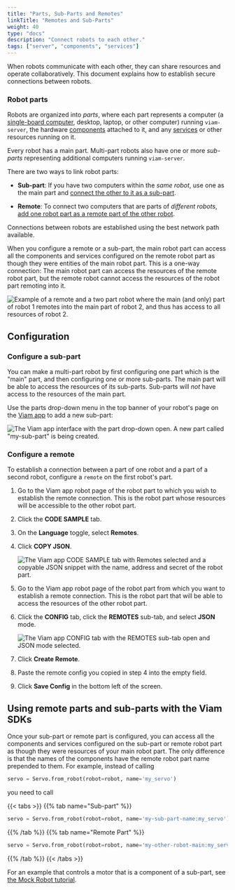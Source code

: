 ```yaml
---
title: "Parts, Sub-Parts and Remotes"
linkTitle: "Remotes and Sub-Parts"
weight: 40
type: "docs"
description: "Connect robots to each other."
tags: ["server", "components", "services"]
---
```


When robots communicate with each other, they can share resources and operate collaboratively.
This document explains how to establish secure connections between robots.

### Robot parts

Robots are organized into *parts*, where each part represents a computer (a [single-board computer](/installation/prepare/), desktop, laptop, or other computer) running `viam-server`, the hardware [components](/components/) attached to it, and any [services](/services/) or other resources running on it.

Every robot has a main part.
Multi-part robots also have one or more *sub-parts* representing additional computers running `viam-server`.

There are two ways to link robot parts:

- **Sub-part**: If you have two computers within the *same robot*, use one as the main part and [connect the other to it as a sub-part](#configure-a-sub-part).

- **Remote**: To connect two computers that are parts of *different robots*, [add one robot part as a remote part of the other robot](#configure-a-remote).

Connections between robots are established using the best network path available.

When you configure a remote or a sub-part, the main robot part can access all the components and services configured on the remote robot part as though they were entities of the main robot part.
This is a one-way connection: The main robot part can access the resources of the remote robot part, but the remote robot cannot access the resources of the robot part remoting into it.

![Example of a remote and a two part robot where the main (and only) part of robot 1 remotes into the main part of robot 2, and thus has access to all resources of robot 2.](../img/parts-and-remotes/remotes-diagram.png)

## Configuration

### Configure a sub-part

You can make a multi-part robot by first configuring one part which is the "main" part, and then configuring one or more sub-parts.
The main part will be able to access the resources of its sub-parts.
Sub-parts will *not* have access to the resources of the main part.

Use the parts drop-down menu in the top banner of your robot's page on the [Viam app](https://app.viam.com) to add a new sub-part:

![The Viam app interface with the part drop-down open. A new part called "my-sub-part" is being created.](../img/parts-and-remotes/sub-part-config.png)

### Configure a remote

To establish a connection between a part of one robot and a part of a second robot, configure a `remote` on the first robot's part.

1. Go to the Viam app robot page of the robot part to which you wish to establish the remote connection.
   This is the robot part whose resources will be accessible to the other robot part.
2. Click the **CODE SAMPLE** tab.
3. On the **Language** toggle, select **Remotes**.
4. Click **COPY JSON**.

   ![The Viam app CODE SAMPLE tab with Remotes selected and a copyable JSON snippet with the name, address and secret of the robot part.](../img/parts-and-remotes/remote-address.png)

5. Go to the Viam app robot page of the robot part from which you want to establish a remote connection.
   This is the robot part that will be able to access the resources of the other robot part.
6. Click the **CONFIG** tab, click the **REMOTES** sub-tab, and select **JSON** mode.

   ![The Viam app CONFIG tab with the REMOTES sub-tab open and JSON mode selected.](../img/parts-and-remotes/remote-json-create.png)

7. Click **Create Remote**.
8. Paste the remote config you copied in step 4 into the empty field.
9. Click **Save Config** in the bottom left of the screen.

<!-- This is possibly wrong--should update with better understanding of auth key versus secret
4. Copy the `address` of the robot to your clipboard.

![The Viam app CODE SAMPLE tab with Remotes selected and a copyable JSON snippet with the name, address and secret of the robot part.](../img/parts-and-remotes/remote-address.png)

5. Go to the Viam app robot page of the robot part from which you want to establish a remote connection.
   This is the robot part that will be able to access the resources of the other robot part.
6. Click the **CONFIG** tab, and then click the **REMOTES** sub-tab.

![The Viam app CONFIG tab with the REMOTES sub-tab open.](../img/parts-and-remotes/remote-create.png)

7. Give the remote a name (you can just use the name of the other robot part, for example, "my-other-robot-main") and click **Create Remote**.
8. Paste the `address` (for example, `my-other-robot-main.abc1de23f4.viam.cloud`) into the **Address** field.
9. Click **Add Auth** and paste the `secret` from the other robot's **CODE SAMPLE** tab into the **Auth Key** field.

![The Viam app CONFIG tab with a remote configured.](../img/parts-and-remotes/remote-config.png)

-->

## Using remote parts and sub-parts with the Viam SDKs

Once your sub-part or remote part is configured, you can access all the components and services configured on the sub-part or remote robot part as though they were resources of your main robot part.
The only difference is that the names of the components have the remote robot part name prepended to them.
For example, instead of calling

```python
servo = Servo.from_robot(robot=robot, name='my_servo')
```

you need to call

{{< tabs >}}
{{% tab name="Sub-part" %}}

```python
servo = Servo.from_robot(robot=robot, name='my-sub-part-name:my_servo')
```

{{% /tab %}}
{{% tab name="Remote Part" %}}

```python
servo = Servo.from_robot(robot=robot, name='my-other-robot-main:my_servo')
```

{{% /tab %}}
{{< /tabs >}}

For an example that controls a motor that is a component of a sub-part, see [the Mock Robot tutorial](https://docs.viam.com/tutorials/configure/build-a-mock-robot/#how-to-control-a-sub-part-using-the-viam-sdk).
